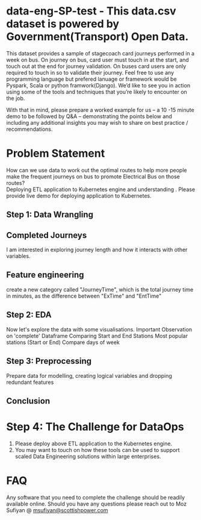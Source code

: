 # data-eng-SP-test - This **data.csv** dataset is powered by Government(Transport) Open Data.
This dataset provides a sample of stagecoach card journeys performed in a week on bus. On journey on bus, card user must touch in at the start, and touch out at the end for journey validation. On buses card users are only required to touch in so to validate their journey. Feel free to use any programming language but prefered lanuage or framework would be Pyspark, Scala or python framwork(Django).
We’d like to see you in action using some of the tools and techniques that you’re likely to encounter on the job.  

With that in mind, please prepare a worked example for us – a 10 -15 minute demo to be followed by Q&A – demonstrating the points below and including any additional insights you may wish to share on best practice / recommendations.  

# Problem Statement  
How can we use data to work out the optimal routes to help more people make the frequent journeys on bus to promote Electrical Bus on those routes?  
Deploying ETL application to Kubernetes engine and understanding . Please provide live demo for deploying application to Kubernetes. 

## Step 1: Data Wrangling
## Completed Journeys
I am interested in exploring journey length and how it interacts with other variables.
## Feature engineering
create a new category called "JourneyTime", which is the total journey time in minutes, as the difference between "ExTime" and "EntTime"
## Step 2: EDA
Now let's explore the data with some visualisations.
Important Observation on 'complete' Dataframe
Comparing Start and End Stations
Most popular stations (Start or End)
Compare days of week
## Step 3: Preprocessing
Prepare data for modelling, creating logical variables and dropping redundant features

## Conclusion

# Step 4: The Challenge for DataOps
1. Please deploy above ETL application to the Kubernetes engine.  
2. You may want to touch on how these tools can be used to support scaled Data Engineering solutions within large enterprises. 

# FAQ 
Any software that you need to complete the challenge should be readily available online. 
Should you have any questions please reach out to Moz Sufiyan @ msufiyan@scottishpower.com  
